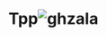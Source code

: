 # Tpp![ghzala](https://user-images.githubusercontent.com/121629610/210213653-6bef5c40-3463-418c-9970-8e5d50498673.png)
